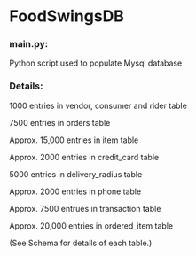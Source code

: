 # FoodSwingsDB

### main.py:
Python script used to populate Mysql database

### Details:
1000 entries in vendor, consumer and rider table

7500 entries in orders table

Approx. 15,000 entries in item table

Approx. 2000 entries in credit_card table 

5000 entries in delivery_radius table 

Approx. 2000 entries in phone table

Approx. 7500 entrues in transaction table

Approx. 20,000 entries in ordered_item table

(See Schema for details of each table.)
